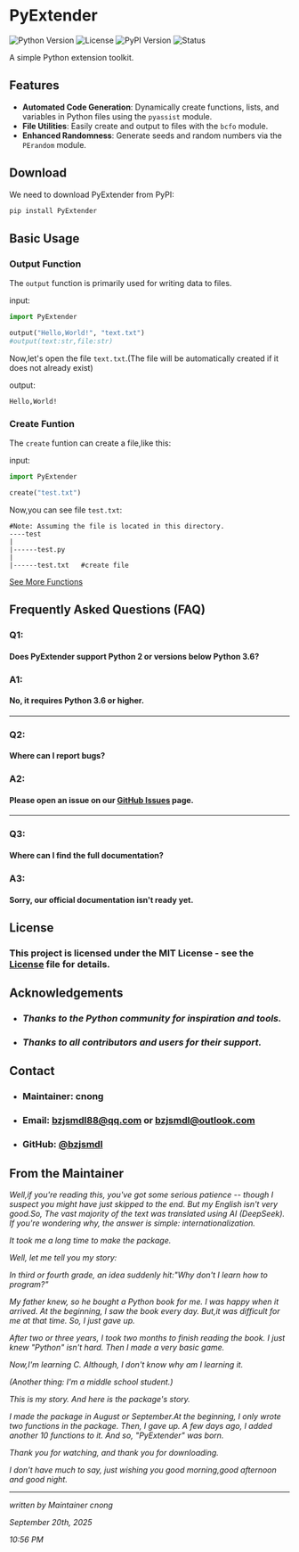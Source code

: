 # PyExtender
![Python Version](https://img.shields.io/badge/python-3.6%2B-blue)
![License](https://img.shields.io/badge/license-MIT-green)
![PyPI Version](https://img.shields.io/pypi/v/PyExtender)
![Status](https://img.shields.io/pypi/status/PyExtender)

A simple Python extension toolkit.

## Features

- **Automated Code Generation**: Dynamically create functions, lists, and variables in Python files using the `pyassist` module.
- **File Utilities**: Easily create and output to files with the `bcfo` module.
- **Enhanced Randomness**: Generate seeds and random numbers via the `PErandom` module.

## Download

We need to download PyExtender from PyPI:

```bash
pip install PyExtender
```

## Basic Usage

### Output Function

The `output` function is primarily used for writing data to files.

input:
```Python
import PyExtender

output("Hello,World!", "text.txt")
#output(text:str,file:str)
```
Now,let's open the file `text.txt`.(The file will be automatically created if it does not already exist)

output:
```text
Hello,World!
```

### Create Funtion

The `create` funtion can create a file,like this:

input:
```Python
import PyExtender

create("test.txt")
```

Now,you can see file `test.txt`:
```text
#Note: Assuming the file is located in this directory.
----test
|
|------test.py
|
|------test.txt   #create file
```
[See More Functions](https://github.com/bzjsmdl/PyExtender)

## Frequently Asked Questions (FAQ)

### Q1:
#### Does PyExtender support Python 2 or versions below Python 3.6?
### A1:
#### No, it requires Python 3.6 or higher.
***
### Q2:
#### Where can I report bugs?
### A2:
#### Please open an issue on our [GitHub Issues](https://github.com/bzjsmdl/PyExtender/issues) page.
***
### Q3:
#### Where can I find the full documentation?
### A3:
#### Sorry, our official documentation isn't ready yet.


## License
### This project is licensed under the MIT License - see the [License](LICENSE) file for details.
## Acknowledgements
- ### *Thanks to the **Python community** for inspiration and tools.*
- ### *Thanks to all **contributors and users** for their support.*

## Contact
- ### Maintainer: cnong

- ### Email: bzjsmdl88@qq.com or bzjsmdl@outlook.com

- ### GitHub: [@bzjsmdl](https://github.com/bzjsmdl)

## From the Maintainer
*Well,if you're reading this, you've got some serious patience -- though I suspect you might have just skipped to the end. But my English isn't very good.So, The vast majority of the text was translated using AI (DeepSeek). If you're wondering why, the answer is simple: internationalization.*

*It took me a long time to make the package.*

*Well, let me tell you my story:*

*In third or fourth grade, an idea suddenly hit:"Why don't I learn how to program?"*

*My father knew, so he bought a Python book for me. I was happy when it arrived. At the beginning, I saw the book every day. But,it was difficult for me at that time. So, I just gave up.*

*After two or three years, I took two months to finish reading the book. I just knew "Python" isn't hard. Then I made a very basic game.*

*Now,I'm learning C. Although, I don't know why am I learning it.*

*(Another thing: I'm a middle school student.)*

*This is my story. And here is the package's story.*

*I made the package in August or September.At the beginning, I only wrote two functions in the package. Then, I gave up. A few days ago, I added another 10 functions to it. And so, "PyExtender" was born.*

*Thank you for watching, and thank you for downloading.*

*I don't have much to say, just wishing you good morning,good afternoon and good night.*
***
*written by Maintainer cnong*

*September 20th, 2025*

*10:56 PM*